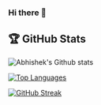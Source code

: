 ### Hi there 👋

<!--
**Abhishek4848/Abhishek4848** is a ✨ _special_ ✨ repository because its `README.md` (this file) appears on your GitHub profile.

Here are some ideas to get you started:

- 🔭 I’m currently working on ...
- 🌱 I’m currently learning ...
- 👯 I’m looking to collaborate on ...
- 🤔 I’m looking for help with ...
- 💬 Ask me about ...
- 📫 How to reach me: ...
- 😄 Pronouns: ...
- ⚡ Fun fact: ...
-->

## 🏆 GitHub Stats
![Abhishek's Github stats](https://github-readme-stats.vercel.app/api?username=Abhishek4848&count_private=true&theme=tokyonight)

[![Top Languages](https://github-readme-stats.vercel.app/api/top-langs/?username=Abhishek4848&layout=compact&show_icons=true&theme=tokyonight)](https://github.com/DenverCoder1/github-readme-streak-stats)

[![GitHub Streak](https://github-readme-streak-stats.herokuapp.com/?user=Abhishek4848&theme=tokyonight)](https://github.com/DenverCoder1/github-readme-streak-stats)